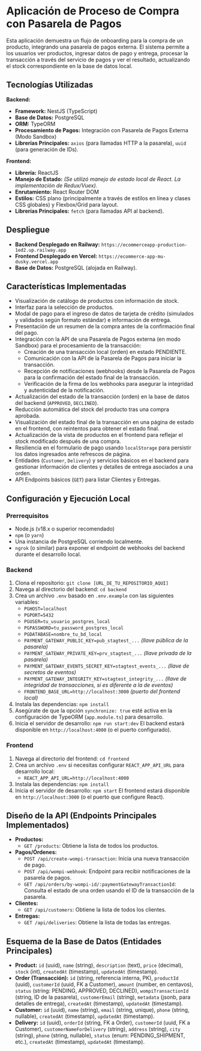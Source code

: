 # Aplicación de Proceso de Compra con Pasarela de Pagos

Esta aplicación demuestra un flujo de onboarding para la compra de un producto, integrando una pasarela de pagos externa. El sistema permite a los usuarios ver productos, ingresar datos de pago y entrega, procesar la transacción a través del servicio de pagos y ver el resultado, actualizando el stock correspondiente en la base de datos local.

## Tecnologías Utilizadas

**Backend:**
* **Framework:** NestJS (TypeScript)
* **Base de Datos:** PostgreSQL
* **ORM:** TypeORM
* **Procesamiento de Pagos:** Integración con Pasarela de Pagos Externa (Modo Sandbox)
* **Librerías Principales:** `axios` (para llamadas HTTP a la pasarela), `uuid` (para generación de IDs).

**Frontend:**
* **Librería:** ReactJS
* **Manejo de Estado:** *(Se utilizó manejo de estado local de React. La implementación de Redux/Vuex).*
* **Enrutamiento:** React Router DOM
* **Estilos:** CSS plano (principalmente a través de estilos en línea y clases CSS globales) y Flexbox/Grid para layout.
* **Librerías Principales:** `fetch` (para llamadas API al backend).

## Despliegue

* **Backend Desplegado en Railway:** `https://ecommerceapp-production-1ed2.up.railway.app` 
* **Frontend Desplegado en Vercel:** `https://ecommerce-app-mu-dusky.vercel.app`
* **Base de Datos:** PostgreSQL (alojada en Railway).

## Características Implementadas

* Visualización de catálogo de productos con información de stock.
* Interfaz para la selección de productos.
* Modal de pago para el ingreso de datos de tarjeta de crédito (simulados y validados según formato estándar) e información de entrega.
* Presentación de un resumen de la compra antes de la confirmación final del pago.
* Integración con la API de una Pasarela de Pagos externa (en modo Sandbox) para el procesamiento de la transacción:
    * Creación de una transacción local (orden) en estado PENDIENTE.
    * Comunicación con la API de la Pasarela de Pagos para iniciar la transacción.
    * Recepción de notificaciones (webhooks) desde la Pasarela de Pagos para la confirmación del estado final de la transacción.
    * Verificación de la firma de los webhooks para asegurar la integridad y autenticidad de la notificación.
* Actualización del estado de la transacción (orden) en la base de datos del backend (`APPROVED`, `DECLINED`).
* Reducción automática del stock del producto tras una compra aprobada.
* Visualización del estado final de la transacción en una página de estado en el frontend, con reintentos para obtener el estado final.
* Actualización de la vista de productos en el frontend para reflejar el stock modificado después de una compra.
* Resiliencia en el formulario de pago usando `localStorage` para persistir los datos ingresados ante refrescos de página.
* Entidades (`Customer`, `Delivery`) y servicios básicos en el backend para gestionar información de clientes y detalles de entrega asociados a una orden.
* API Endpoints básicos (`GET`) para listar Clientes y Entregas.

## Configuración y Ejecución Local

### Prerrequisitos
* Node.js (v18.x o superior recomendado)
* `npm` (o `yarn`)
* Una instancia de PostgreSQL corriendo localmente.
* `ngrok` (o similar) para exponer el endpoint de webhooks del backend durante el desarrollo local.

### Backend
1.  Clona el repositorio: `git clone [URL_DE_TU_REPOSITORIO_AQUI]`
2.  Navega al directorio del backend: `cd backend`
3.  Crea un archivo `.env` basado en `.env.example`  con las siguientes variables:
    * `PGHOST=localhost`
    * `PGPORT=5432`
    * `PGUSER=tu_usuario_postgres_local`
    * `PGPASSWORD=tu_password_postgres_local`
    * `PGDATABASE=nombre_tu_bd_local`
    * `PAYMENT_GATEWAY_PUBLIC_KEY=pub_stagtest_...` *(llave pública de la pasarela)*
    * `PAYMENT_GATEWAY_PRIVATE_KEY=prv_stagtest_...` *(llave privada de la pasarela)*
    * `PAYMENT_GATEWAY_EVENTS_SECRET_KEY=stagtest_events_...` *(llave de secretos de eventos)*
    * `PAYMENT_GATEWAY_INTEGRITY_KEY=stagtest_integrity_...` *(llave de integridad de transacciones, si es diferente a la de eventos)*
    * `FRONTEND_BASE_URL=http://localhost:3000` *(puerto del frontend local)*
4.  Instala las dependencias: `npm install`
5.  Asegúrate de que la opción `synchronize: true` esté activa en la configuración de TypeORM (`app.module.ts`) para desarrollo.
6.  Inicia el servidor de desarrollo: `npm run start:dev`
    El backend estará disponible en `http://localhost:4000` (o el puerto configurado).

### Frontend
1.  Navega al directorio del frontend: `cd frontend`
2.  Crea un archivo `.env` si necesitas configurar `REACT_APP_API_URL` para desarrollo local:
    * `REACT_APP_API_URL=http://localhost:4000`
3.  Instala las dependencias: `npm install`
4.  Inicia el servidor de desarrollo: `npm start`
    El frontend estará disponible en `http://localhost:3000` (o el puerto que configure React).

## Diseño de la API (Endpoints Principales Implementados)

* **Productos:**
    * `GET /products`: Obtiene la lista de todos los productos.
* **Pagos/Órdenes:**
    * `POST /api/create-wompi-transaction`: Inicia una nueva transacción de pago.
    * `POST /api/wompi-webhook`: Endpoint para recibir notificaciones de la pasarela de pagos. 
    * `GET /api/orders/by-wompi-id/:paymentGatewayTransactionId`: Consulta el estado de una orden usando el ID de la transacción de la pasarela.
* **Clientes:**
    * `GET /api/customers`: Obtiene la lista de todos los clientes.
* **Entregas:**
    * `GET /api/deliveries`: Obtiene la lista de todas las entregas.

## Esquema de la Base de Datos (Entidades Principales)

* **Product:** `id` (uuid), `name` (string), `description` (text), `price` (decimal), `stock` (int), `createdAt` (timestamp), `updatedAt` (timestamp). 
* **Order (Transacción):** `id` (string, referencia interna, PK), `productId` (uuid), `customerId` (uuid, FK a Customer), `amount` (number, en centavos), `status` (string: PENDING, APPROVED, DECLINED), `wompiTransactionId` (string, ID de la pasarela), `customerEmail` (string), `metadata` (jsonb, para detalles de entrega), `createdAt` (timestamp), `updatedAt` (timestamp).
* **Customer:** `id` (uuid), `name` (string), `email` (string, unique), `phone` (string, nullable), `createdAt` (timestamp), `updatedAt` (timestamp).
* **Delivery:** `id` (uuid), `orderId` (string, FK a Order), `customerId` (uuid, FK a Customer), `customerNameForDelivery` (string), `address` (string), `city` (string), `phone` (string, nullable), `status` (enum: PENDING_SHIPMENT, etc.), `createdAt` (timestamp), `updatedAt` (timestamp).
